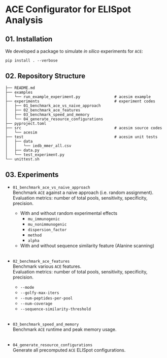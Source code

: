 # ACE Configurator for ELISpot Analysis

## 01. Installation

We developed a package to simulate *in silico* experiments for `ACE`:

```shell
pip install . --verbose
```

## 02. Repository Structure
```
├── README.md
├── examples
│   └── run_example_experiment.py               # acesim example
├── experiments                                 # experiment codes 
│   ├── 01_benchmark_ace_vs_naive_approach
│   ├── 02_benchmark_ace_features
│   ├── 03_benchmark_speed_and_memory
│   └── 04_generate_resource_configurations
├── pyproject.toml
├── src                                         # acesim source codes
│   └── acesim
├── test                                        # acesim unit tests
│   ├── data
│   │   └── iedb_mmer_all.csv
│   ├── data.py
│   └── test_experiment.py
└── unittest.sh
```

## 03. Experiments

* `01_benchmark_ace_vs_naive_approach` \
Benchmark `ACE` against a naive approach (i.e. random assignment). \
Evaluation metrics: number of total pools, sensitivity, specificity, precision.
  * With and without random experimental effects
    * `mu_immunogenic`
    * `mu_nonimmunogenic`
    * `dispersion_factor`
    * `method`
    * `alpha`
  * With and without sequence similarity feature (Alanine scanning)
<br/><br/>

* `02_benchmark_ace_features` \
Benchmark various `ACE` features. \
Evaluation metrics: number of total pools, sensitivity, specificity, precision.
  * `--mode`
  * `--golfy-max-iters`
  * `--num-peptides-per-pool`
  * `--num-coverage`
  * `--sequence-similarity-threshold`
<br/><br/>

* `03_benchmark_speed_and_memory` \
Benchmark `ACE` runtime and peak memory usage.
<br/><br/>

* `04_generate_resource_configurations` \
Generate all precomputed `ACE` ELISpot configurations.
<br/></br>
